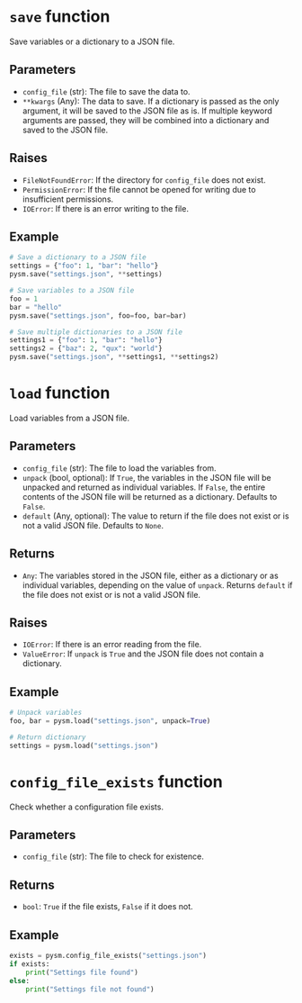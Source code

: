 # `save` function

Save variables or a dictionary to a JSON file.

## Parameters

- `config_file` (str): The file to save the data to.
- `**kwargs` (Any): The data to save. If a dictionary is passed as the only argument, it will be saved to the JSON file as is. If multiple keyword arguments are passed, they will be combined into a dictionary and saved to the JSON file.

## Raises

- `FileNotFoundError`: If the directory for `config_file` does not exist.
- `PermissionError`: If the file cannot be opened for writing due to insufficient permissions.
- `IOError`: If there is an error writing to the file.

## Example

```python
# Save a dictionary to a JSON file
settings = {"foo": 1, "bar": "hello"}
pysm.save("settings.json", **settings)

# Save variables to a JSON file
foo = 1
bar = "hello"
pysm.save("settings.json", foo=foo, bar=bar)

# Save multiple dictionaries to a JSON file
settings1 = {"foo": 1, "bar": "hello"}
settings2 = {"baz": 2, "qux": "world"}
pysm.save("settings.json", **settings1, **settings2)
```

# `load` function

Load variables from a JSON file.

## Parameters

- `config_file` (str): The file to load the variables from.
- `unpack` (bool, optional): If `True`, the variables in the JSON file will be unpacked and returned as individual variables. If `False`, the entire contents of the JSON file will be returned as a dictionary. Defaults to `False`.
- `default` (Any, optional): The value to return if the file does not exist or is not a valid JSON file. Defaults to `None`.

## Returns

- `Any`: The variables stored in the JSON file, either as a dictionary or as individual variables, depending on the value of `unpack`. Returns `default` if the file does not exist or is not a valid JSON file.

## Raises

- `IOError`: If there is an error reading from the file.
- `ValueError`: If `unpack` is `True` and the JSON file does not contain a dictionary.

## Example

```python
# Unpack variables
foo, bar = pysm.load("settings.json", unpack=True)

# Return dictionary
settings = pysm.load("settings.json")
```

# `config_file_exists` function

Check whether a configuration file exists.

## Parameters

- `config_file` (str): The file to check for existence.

## Returns

- `bool`: `True` if the file exists, `False` if it does not.

## Example

```python
exists = pysm.config_file_exists("settings.json")
if exists:
    print("Settings file found")
else:
    print("Settings file not found")
